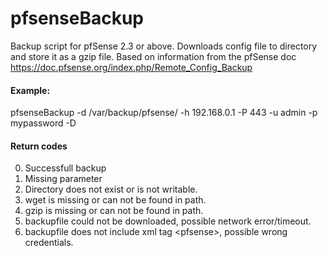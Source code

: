 # pfsenseBackup
Backup script for pfSense 2.3 or above. Downloads config file to directory and store it as a gzip file. Based on information from the pfSense doc https://doc.pfsense.org/index.php/Remote_Config_Backup

#### Example:
pfsenseBackup -d /var/backup/pfsense/ -h 192.168.0.1 -P 443 -u admin -p mypassword -D

#### Return codes
0) Successfull backup
1) Missing parameter
2) Directory does not exist or is not writable.
3) wget is missing or can not be found in path.
4) gzip is missing or can not be found in path.
5) backupfile could not be downloaded, possible network error/timeout.
6) backupfile does not include xml tag &lt;pfsense&gt;, possible wrong credentials.
